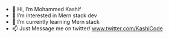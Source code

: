 - 👋 Hi, I’m Mohammed Kashif
- 👀 I’m interested in Mern stack dev
- 🌱 I’m currently learning Mern stack
- 📫 Just Message me on twitter/ www.twitter.com/KashiCode

<!---
kashifal/kashifal is a ✨ special ✨ repository because its `README.md` (this file) appears on your GitHub profile.
You can click the Preview link to take a look at your changes.
--->
